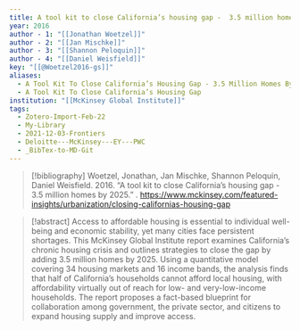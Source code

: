 ```yaml
---
title: A tool kit to close California’s housing gap -  3.5 million homes by 2025
year: 2016
author - 1: "[[Jonathan Woetzel]]"
author - 2: "[[Jan Mischke]]"
author - 3: "[[Shannon Peloquin]]"
author - 4: "[[Daniel Weisfield]]"
key: "[[@Woetzel2016-gs]]"
aliases:
  - A Tool Kit To Close California’s Housing Gap - 3.5 Million Homes By 2025
  - A Tool Kit To Close California’s Housing Gap
institution: "[[McKinsey Global Institute]]"
tags:
  - Zotero-Import-Feb-22
  - My-Library
  - 2021-12-03-Frontiers
  - Deloitte---McKinsey---EY---PWC
  - _BibTex-to-MD-Git
---
```


> [!bibliography]
> Woetzel, Jonathan, Jan Mischke, Shannon Peloquin, Daniel Weisfield. 2016. “A tool kit to close California’s housing gap -  3.5 million homes by 2025.” . https://www.mckinsey.com/featured-insights/urbanization/closing-californias-housing-gap

> [!abstract]
> Access to affordable housing is essential to individual well-being and economic stability, yet many cities face persistent shortages. This McKinsey Global Institute report examines California’s chronic housing crisis and outlines strategies to close the gap by adding 3.5 million homes by 2025. Using a quantitative model covering 34 housing markets and 16 income bands, the analysis finds that half of California’s households cannot afford local housing, with affordability virtually out of reach for low- and very-low-income households. The report proposes a fact-based blueprint for collaboration among government, the private sector, and citizens to expand housing supply and improve access.